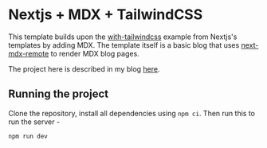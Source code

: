# Nextjs + MDX + TailwindCSS

This template builds upon the [with-tailwindcss](https://github.com/vercel/next.js/tree/canary/examples/with-tailwindcss) example from Nextjs's templates by adding MDX. The template itself is a basic blog that uses [next-mdx-remote](https://www.github.com/hashicorp/next-mdx-remote) to render MDX blog pages.

The project here is described in my blog [here](https://www.swapnilk.xyz/posts/how-mdx-powers-my-blog). 

## Running the project

Clone the repository, install all dependencies using `npm ci`. Then run this to run the server -

```
npm run dev
```
